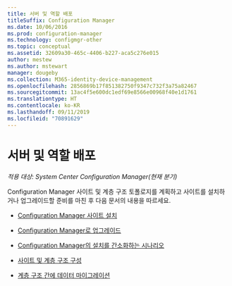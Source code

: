 ```yaml
---
title: 서버 및 역할 배포
titleSuffix: Configuration Manager
ms.date: 10/06/2016
ms.prod: configuration-manager
ms.technology: configmgr-other
ms.topic: conceptual
ms.assetid: 32609a30-465c-4406-b227-aca5c276e015
author: mestew
ms.author: mstewart
manager: dougeby
ms.collection: M365-identity-device-management
ms.openlocfilehash: 2856869b17f851382750f9347c732f3a75a82467
ms.sourcegitcommit: 13ac4f5e600dc1edf69e8566e00968f40e1d1761
ms.translationtype: HT
ms.contentlocale: ko-KR
ms.lasthandoff: 09/11/2019
ms.locfileid: "70891629"
---
```

# <a name="deploy-servers-and-roles"></a>서버 및 역할 배포

*적용 대상: System Center Configuration Manager(현재 분기)*

Configuration Manager 사이트 및 계층 구조 토폴로지를 계획하고 사이트를 설치하거나 업그레이드할 준비를 마친 후 다음 문서의 내용을 따르세요.  

- [Configuration Manager 사이트 설치](/sccm/core/servers/deploy/install/installing-sites)  

- [Configuration Manager로 업그레이드](/sccm/core/servers/deploy/install/upgrade-to-configuration-manager)  

- [Configuration Manager의 설치를 간소화하는 시나리오](/sccm/core/servers/deploy/install/scenarios-to-streamline-your-installation)  

- [사이트 및 계층 구조 구성](/sccm/core/servers/deploy/configure/configure-sites-and-hierarchies)  

- [계층 구조 간에 데이터 마이그레이션](/sccm/core/migration/migrate-data-between-hierarchies)  
